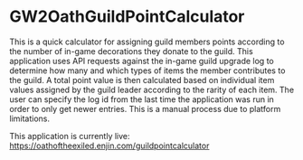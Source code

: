 # GW2OathGuildPointCalculator

This is a quick calculator for assigning guild members points according to the number of in-game decorations they donate to the guild. This application uses API requests against the in-game guild upgrade log to determine how many and which types of items the member contributes to the guild. A total point value is then calculated based on individual item values assigned by the guild leader according to the rarity of each item. The user can specify the log id from the last time the application was run in order to only get newer entries. This is a manual process due to platform limitations. 

This application is currently live: https://oathoftheexiled.enjin.com/guildpointcalculator
